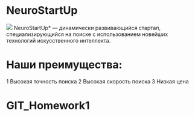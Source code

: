 # NeuroStartUp
![](https://netology-code.github.io/git-homeworks/introduction/assets/logo.png)
NeuroStartUp* — динамически развивающийся стартап, специализирующийся на поиске с использованием новейших технологий искусственного интеллекта.
# Наши преимущества:
1 Высокая точность поиска
2 Высокая скорость поиска
3 Низкая цена
# GIT_Homework1
